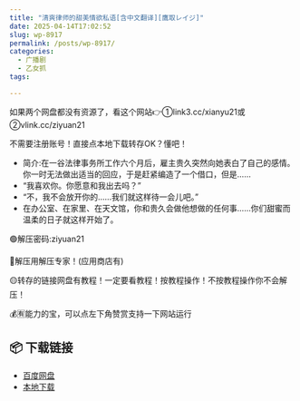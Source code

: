 ```yaml
---
title: "清爽律师的甜美情欲私语[含中文翻译][鷹取レイジ]"
date: 2025-04-14T17:02:52
slug: wp-8917
permalink: /posts/wp-8917/
categories:
  - 广播剧
  - 乙女抓
tags:

---
```


如果两个网盘都没有资源了，看这个网站👉①link3.cc/xianyu21或②vlink.cc/ziyuan21

不需要注册账号！直接点本地下载转存OK？懂吧！

*   简介:在一谷法律事务所工作六个月后，雇主贵久突然向她表白了自己的感情。你一时无法做出适当的回应，于是赶紧编造了一个借口，但是……
*   “我喜欢你。你愿意和我出去吗？”
*   “不，我不会放开你的……我们就这样待一会儿吧。”
*   在办公室、在家里、在天文馆，你和贵久会做他想做的任何事……你们甜蜜而温柔的日子就这样开始了。

🟢解压密码:ziyuan21

🔵解压用解压专家！(应用商店有)

🟡转存的链接网盘有教程！一定要看教程！按教程操作！不按教程操作你不会解压！

💰🈶能力的宝，可以点左下角赞赏支持一下网站运行

## 📦 下载链接
- [百度网盘](https://blziyuan21.com/pay-download/8917?key=8d7bd4ff4d&down_id=0)
- [本地下载](https://blziyuan21.com/pay-download/8917?key=8d7bd4ff4d&down_id=1)

